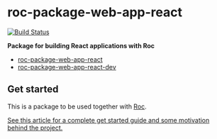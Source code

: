 # roc-package-web-app-react
[![Build Status](https://travis-ci.org/rocjs/roc-package-web-app-react.svg?branch=master)](https://travis-ci.org/rocjs/roc-package-web-app-react)

__Package for building React applications with Roc__  
- [roc-package-web-app-react](/packages/roc-package-web-app-react)
- [roc-package-web-app-react-dev](/packages/roc-package-web-app-react-dev)

## Get started
This is a package to be used together with [Roc](https://github.com/rocjs/roc).

[See this article for a complete get started guide and some motivation behind the project.](https://medium.com/@DZV/roc-one-solution-to-javascript-fatigue-b14ea07b9763)
